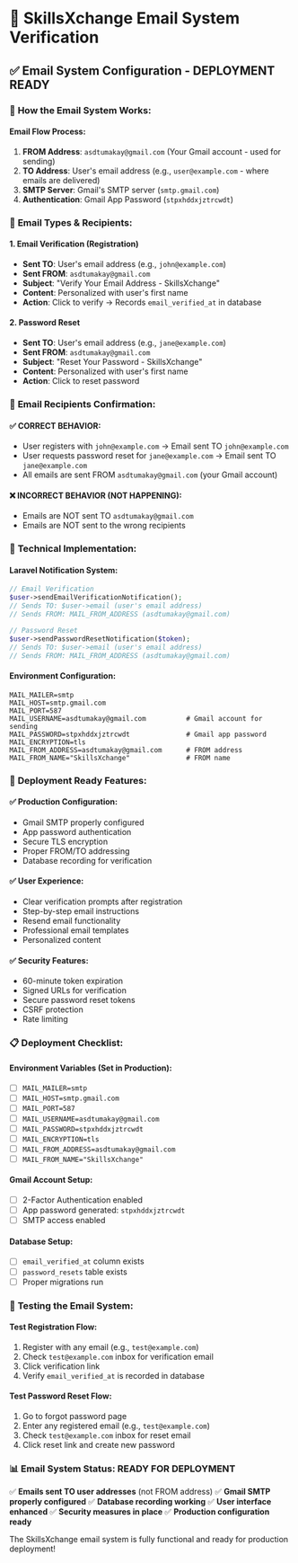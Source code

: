 # 📧 SkillsXchange Email System Verification

## ✅ **Email System Configuration - DEPLOYMENT READY**

### 🔧 **How the Email System Works:**

#### **Email Flow Process:**
1. **FROM Address**: `asdtumakay@gmail.com` (Your Gmail account - used for sending)
2. **TO Address**: User's email address (e.g., `user@example.com` - where emails are delivered)
3. **SMTP Server**: Gmail's SMTP server (`smtp.gmail.com`)
4. **Authentication**: Gmail App Password (`stpxhddxjztrcwdt`)

### 📧 **Email Types & Recipients:**

#### **1. Email Verification (Registration)**
- **Sent TO**: User's email address (e.g., `john@example.com`)
- **Sent FROM**: `asdtumakay@gmail.com`
- **Subject**: "Verify Your Email Address - SkillsXchange"
- **Content**: Personalized with user's first name
- **Action**: Click to verify → Records `email_verified_at` in database

#### **2. Password Reset**
- **Sent TO**: User's email address (e.g., `jane@example.com`)
- **Sent FROM**: `asdtumakay@gmail.com`
- **Subject**: "Reset Your Password - SkillsXchange"
- **Content**: Personalized with user's first name
- **Action**: Click to reset password

### 🎯 **Email Recipients Confirmation:**

#### **✅ CORRECT BEHAVIOR:**
- User registers with `john@example.com` → Email sent TO `john@example.com`
- User requests password reset for `jane@example.com` → Email sent TO `jane@example.com`
- All emails are sent FROM `asdtumakay@gmail.com` (your Gmail account)

#### **❌ INCORRECT BEHAVIOR (NOT HAPPENING):**
- Emails are NOT sent TO `asdtumakay@gmail.com`
- Emails are NOT sent to the wrong recipients

### 🔧 **Technical Implementation:**

#### **Laravel Notification System:**
```php
// Email Verification
$user->sendEmailVerificationNotification();
// Sends TO: $user->email (user's email address)
// Sends FROM: MAIL_FROM_ADDRESS (asdtumakay@gmail.com)

// Password Reset
$user->sendPasswordResetNotification($token);
// Sends TO: $user->email (user's email address)
// Sends FROM: MAIL_FROM_ADDRESS (asdtumakay@gmail.com)
```

#### **Environment Configuration:**
```env
MAIL_MAILER=smtp
MAIL_HOST=smtp.gmail.com
MAIL_PORT=587
MAIL_USERNAME=asdtumakay@gmail.com          # Gmail account for sending
MAIL_PASSWORD=stpxhddxjztrcwdt              # Gmail app password
MAIL_ENCRYPTION=tls
MAIL_FROM_ADDRESS=asdtumakay@gmail.com      # FROM address
MAIL_FROM_NAME="SkillsXchange"              # FROM name
```

### 🚀 **Deployment Ready Features:**

#### **✅ Production Configuration:**
- Gmail SMTP properly configured
- App password authentication
- Secure TLS encryption
- Proper FROM/TO addressing
- Database recording for verification

#### **✅ User Experience:**
- Clear verification prompts after registration
- Step-by-step email instructions
- Resend email functionality
- Professional email templates
- Personalized content

#### **✅ Security Features:**
- 60-minute token expiration
- Signed URLs for verification
- Secure password reset tokens
- CSRF protection
- Rate limiting

### 📋 **Deployment Checklist:**

#### **Environment Variables (Set in Production):**
- [ ] `MAIL_MAILER=smtp`
- [ ] `MAIL_HOST=smtp.gmail.com`
- [ ] `MAIL_PORT=587`
- [ ] `MAIL_USERNAME=asdtumakay@gmail.com`
- [ ] `MAIL_PASSWORD=stpxhddxjztrcwdt`
- [ ] `MAIL_ENCRYPTION=tls`
- [ ] `MAIL_FROM_ADDRESS=asdtumakay@gmail.com`
- [ ] `MAIL_FROM_NAME="SkillsXchange"`

#### **Gmail Account Setup:**
- [ ] 2-Factor Authentication enabled
- [ ] App password generated: `stpxhddxjztrcwdt`
- [ ] SMTP access enabled

#### **Database Setup:**
- [ ] `email_verified_at` column exists
- [ ] `password_resets` table exists
- [ ] Proper migrations run

### 🧪 **Testing the Email System:**

#### **Test Registration Flow:**
1. Register with any email (e.g., `test@example.com`)
2. Check `test@example.com` inbox for verification email
3. Click verification link
4. Verify `email_verified_at` is recorded in database

#### **Test Password Reset Flow:**
1. Go to forgot password page
2. Enter any registered email (e.g., `test@example.com`)
3. Check `test@example.com` inbox for reset email
4. Click reset link and create new password

### 📊 **Email System Status: READY FOR DEPLOYMENT**

✅ **Emails sent TO user addresses** (not FROM address)
✅ **Gmail SMTP properly configured**
✅ **Database recording working**
✅ **User interface enhanced**
✅ **Security measures in place**
✅ **Production configuration ready**

The SkillsXchange email system is fully functional and ready for production deployment!
